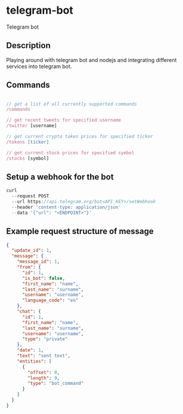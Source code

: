 # telegram-bot

Telegram bot

## Description

Playing around with telegram bot and nodejs and integrating different services into telegram bot.

## Commands

```js

// get a list of all currently supported commands
/commands

// get recent tweets for specified username
/twitter [username]

// get current crypto token prices for specified ticker
/tokens [ticker]

// get current stock prices for specified symbol
/stocks [symbol]

```

## Setup a webhook for the bot

```js
curl 
  --request POST 
  --url https://api.telegram.org/bot<API_KEY>/setWebhook 
  --header 'content-type: application/json' 
  --data '{"url": "<ENDPOINT>"}'
```

## Example request structure of message

```json
{
  "update_id": 1,
  "message": {
    "message_id": 1,
    "from": {
      "id": 1,
      "is_bot": false,
      "first_name": "name",
      "last_name": "surname",
      "username": "username",
      "language_code": "en"
    },
    "chat": {
      "id": 1,
      "first_name": "name",
      "last_name": "surname",
      "username": "username",
      "type": "private"
    },
    "date": 1,
    "text": "sent text",
    "entities": [
      {
        "offset": 0,
        "length": 9,
        "type": "bot_command"
      }
    ]
  }
}
```

